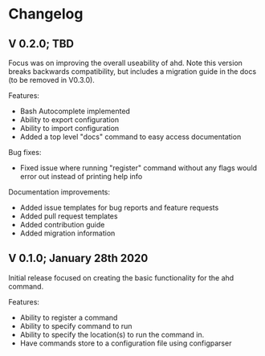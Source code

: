 # Changelog

## V 0.2.0; TBD

Focus was on improving the overall useability of ahd. Note this version breaks backwards compatibility, but includes a migration guide in the docs (to be removed in V0.3.0).



Features:

- Bash Autocomplete implemented
- Ability to export configuration
- Ability to import configuration
- Added a top level "docs" command to easy access documentation



Bug fixes:

- Fixed issue where running "register" command without any flags would error out instead of printing help info



Documentation improvements:

- Added issue templates for bug reports and feature requests
- Added pull request templates
- Added contribution guide
- Added migration information



## V 0.1.0; January 28th 2020

Initial release focused on creating the basic functionality for the ahd command.

Features:

- Ability to register a command
- Ability to specify command to run
- Ability to specify the location(s) to run the command in.
- Have commands store to a configuration file using configparser
